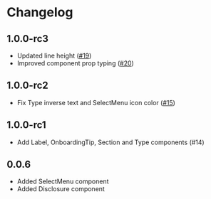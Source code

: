 # Changelog

## 1.0.0-rc3

- Updated line height ([#19](https://github.com/KaiMagnusMueller/figmakit-plugin-ui/issues/19))
- Improved component prop typing ([#20](https://github.com/KaiMagnusMueller/figmakit-plugin-ui/issues/20))

## 1.0.0-rc2

- Fix Type inverse text and SelectMenu icon color ([#15](https://github.com/KaiMagnusMueller/figmakit-plugin-ui/issues/15))

## 1.0.0-rc1

- Add Label, OnboardingTip, Section and Type components (#14)

## 0.0.6

- Added SelectMenu component
- Added Disclosure component
